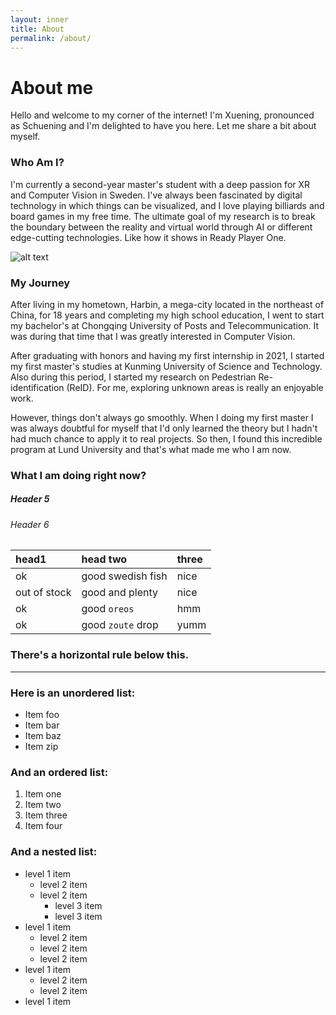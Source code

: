 ```yaml
---
layout: inner
title: About
permalink: /about/
---
```

# About me 

Hello and welcome to my corner of the internet! I'm Xuening, pronounced as Schuening and I'm delighted to have you here. Let me share a bit about myself.

### Who Am I?

I'm currently a second-year master's student with a deep passion for XR and Computer Vision in Sweden. I've always been fascinated by digital technology in which things can be visualized, and I love playing billiards and board games in my free time. The ultimate goal of my research is to break the boundary between the reality and virtual world through AI or different edge-cutting technologies. Like how it shows in Ready Player One.

![alt text](https://github.com/Lumiere401/Lumiere401.github.io/blob/master/img/781b3482-4b3e-49bb-9ae2-69b45f87a708.jpg)

### My Journey

After living in my hometown, Harbin, a mega-city located in the northeast of China, for 18 years and completing my high school education, I went to start my bachelor's at Chongqing University of Posts and Telecommunication. It was during that time that I was greatly interested in Computer Vision.<br>

After graduating with honors and having my first internship in 2021, I started my first master's studies at Kunming University of Science and Technology. Also during this period, I started my research on Pedestrian Re-identification (ReID). For me, exploring unknown areas is really an enjoyable work. <br>

However, things don't always go smoothly. When I doing my first master I was always doubtful for myself that I'd only learned the theory but I hadn't had much chance to apply it to real projects. So then, I found this incredible program at Lund University and that's what made me who I am now.<br>

### What I am doing right now?


##### Header 5


###### Header 6

| head1        | head two          | three |
|:-------------|:------------------|:------|
| ok           | good swedish fish | nice  |
| out of stock | good and plenty   | nice  |
| ok           | good `oreos`      | hmm   |
| ok           | good `zoute` drop | yumm  |

### There's a horizontal rule below this.

---

### Here is an unordered list:

*   Item foo
*   Item bar
*   Item baz
*   Item zip

### And an ordered list:

1.  Item one
1.  Item two
1.  Item three
1.  Item four

### And a nested list:

- level 1 item
  - level 2 item
  - level 2 item
    - level 3 item
    - level 3 item
- level 1 item
  - level 2 item
  - level 2 item
  - level 2 item
- level 1 item
  - level 2 item
  - level 2 item
- level 1 item




